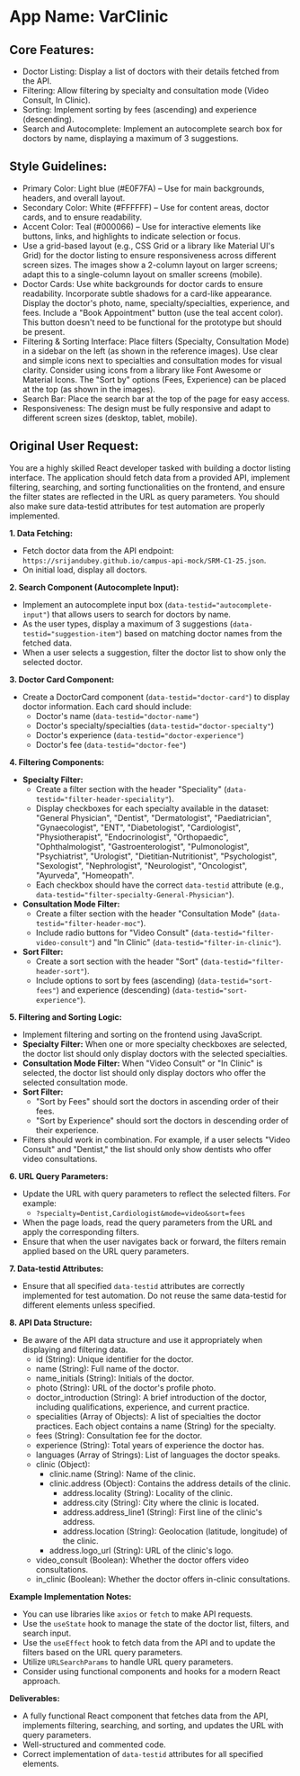 # **App Name**: VarClinic

## Core Features:

- Doctor Listing: Display a list of doctors with their details fetched from the API.
- Filtering: Allow filtering by specialty and consultation mode (Video Consult, In Clinic).
- Sorting: Implement sorting by fees (ascending) and experience (descending).
- Search and Autocomplete: Implement an autocomplete search box for doctors by name, displaying a maximum of 3 suggestions.

## Style Guidelines:

- Primary Color: Light blue (#E0F7FA) – Use for main backgrounds, headers, and overall layout.
- Secondary Color: White (#FFFFFF) – Use for content areas, doctor cards, and to ensure readability.
- Accent Color: Teal (#000066) – Use for interactive elements like buttons, links, and highlights to indicate selection or focus.
- Use a grid-based layout (e.g., CSS Grid or a library like Material UI's Grid) for the doctor listing to ensure responsiveness across different screen sizes. The images show a 2-column layout on larger screens; adapt this to a single-column layout on smaller screens (mobile).
- Doctor Cards: Use white backgrounds for doctor cards to ensure readability. Incorporate subtle shadows for a card-like appearance. Display the doctor's photo, name, specialty/specialties, experience, and fees. Include a "Book Appointment" button (use the teal accent color).  This button doesn't need to be functional for the prototype but should be present.
- Filtering & Sorting Interface: Place filters (Specialty, Consultation Mode) in a sidebar on the left (as shown in the reference images). Use clear and simple icons next to specialties and consultation modes for visual clarity. Consider using icons from a library like Font Awesome or Material Icons. The "Sort by" options (Fees, Experience) can be placed at the top (as shown in the images).
- Search Bar: Place the search bar at the top of the page for easy access.
- Responsiveness: The design must be fully responsive and adapt to different screen sizes (desktop, tablet, mobile).

## Original User Request:
You are a highly skilled React developer tasked with building a doctor listing interface. The application should fetch data from a provided API, implement filtering, searching, and sorting functionalities on the frontend, and ensure the filter states are reflected in the URL as query parameters. You should also make sure data-testid attributes for test automation are properly implemented.

**1. Data Fetching:**

*   Fetch doctor data from the API endpoint: `https://srijandubey.github.io/campus-api-mock/SRM-C1-25.json`.
*   On initial load, display all doctors.

**2. Search Component (Autocomplete Input):**

*   Implement an autocomplete input box (`data-testid="autocomplete-input"`) that allows users to search for doctors by name.
*   As the user types, display a maximum of 3 suggestions (`data-testid="suggestion-item"`) based on matching doctor names from the fetched data.
*   When a user selects a suggestion, filter the doctor list to show only the selected doctor.

**3. Doctor Card Component:**

*   Create a DoctorCard component (`data-testid="doctor-card"`) to display doctor information. Each card should include:
    *   Doctor's name (`data-testid="doctor-name"`)
    *   Doctor's specialty/specialties (`data-testid="doctor-specialty"`)
    *   Doctor's experience (`data-testid="doctor-experience"`)
    *   Doctor's fee (`data-testid="doctor-fee"`)

**4. Filtering Components:**

*   **Specialty Filter:**
    *   Create a filter section with the header "Speciality" (`data-testid="filter-header-speciality"`).
    *   Display checkboxes for each specialty available in the dataset: "General Physician", "Dentist", "Dermatologist", "Paediatrician", "Gynaecologist", "ENT", "Diabetologist", "Cardiologist", "Physiotherapist", "Endocrinologist", "Orthopaedic", "Ophthalmologist", "Gastroenterologist", "Pulmonologist", "Psychiatrist", "Urologist", "Dietitian-Nutritionist", "Psychologist", "Sexologist", "Nephrologist", "Neurologist", "Oncologist", "Ayurveda", "Homeopath".
    *   Each checkbox should have the correct `data-testid` attribute (e.g., `data-testid="filter-specialty-General-Physician"`).
*   **Consultation Mode Filter:**
    *   Create a filter section with the header "Consultation Mode" (`data-testid="filter-header-moc"`).
    *   Include radio buttons for "Video Consult" (`data-testid="filter-video-consult"`) and "In Clinic" (`data-testid="filter-in-clinic"`).
*   **Sort Filter:**
    *   Create a sort section with the header "Sort" (`data-testid="filter-header-sort"`).
    *   Include options to sort by fees (ascending) (`data-testid="sort-fees"`) and experience (descending) (`data-testid="sort-experience"`).

**5. Filtering and Sorting Logic:**

*   Implement filtering and sorting on the frontend using JavaScript.
*   **Specialty Filter:** When one or more specialty checkboxes are selected, the doctor list should only display doctors with the selected specialties.
*   **Consultation Mode Filter:** When "Video Consult" or "In Clinic" is selected, the doctor list should only display doctors who offer the selected consultation mode.
*   **Sort Filter:**
    *   "Sort by Fees" should sort the doctors in ascending order of their fees.
    *   "Sort by Experience" should sort the doctors in descending order of their experience.
*   Filters should work in combination. For example, if a user selects "Video Consult" and "Dentist," the list should only show dentists who offer video consultations.

**6. URL Query Parameters:**

*   Update the URL with query parameters to reflect the selected filters. For example:
    *   `?specialty=Dentist,Cardiologist&mode=video&sort=fees`
*   When the page loads, read the query parameters from the URL and apply the corresponding filters.
*   Ensure that when the user navigates back or forward, the filters remain applied based on the URL query parameters.

**7. Data-testid Attributes:**

*   Ensure that all specified `data-testid` attributes are correctly implemented for test automation. Do not reuse the same data-testid for different elements unless specified.

**8. API Data Structure:**

*   Be aware of the API data structure and use it appropriately when displaying and filtering data.
    *   id (String): Unique identifier for the doctor.
    *   name (String): Full name of the doctor.
    *   name\_initials (String): Initials of the doctor.
    *   photo (String): URL of the doctor's profile photo.
    *   doctor\_introduction (String): A brief introduction of the doctor, including qualifications, experience, and current practice.
    *   specialities (Array of Objects): A list of specialties the doctor practices. Each object contains a name (String) for the specialty.
    *   fees (String): Consultation fee for the doctor.
    *   experience (String): Total years of experience the doctor has.
    *   languages (Array of Strings): List of languages the doctor speaks.
    *   clinic (Object):
        *   clinic.name (String): Name of the clinic.
        *   clinic.address (Object): Contains the address details of the clinic.
            *   address.locality (String): Locality of the clinic.
            *   address.city (String): City where the clinic is located.
            *   address.address\_line1 (String): First line of the clinic's address.
            *   address.location (String): Geolocation (latitude, longitude) of the clinic.
        *   address.logo\_url (String): URL of the clinic's logo.
    *   video\_consult (Boolean): Whether the doctor offers video consultations.
    *   in\_clinic (Boolean): Whether the doctor offers in-clinic consultations.

**Example Implementation Notes:**

*   You can use libraries like `axios` or `fetch` to make API requests.
*   Use the `useState` hook to manage the state of the doctor list, filters, and search input.
*   Use the `useEffect` hook to fetch data from the API and to update the filters based on the URL query parameters.
*   Utilize `URLSearchParams` to handle URL query parameters.
*   Consider using functional components and hooks for a modern React approach.

**Deliverables:**

*   A fully functional React component that fetches data from the API, implements filtering, searching, and sorting, and updates the URL with query parameters.
*   Well-structured and commented code.
*   Correct implementation of `data-testid` attributes for all specified elements.
  